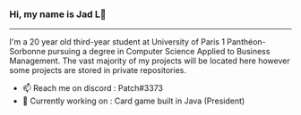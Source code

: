 ### Hi, my name is Jad L👋

___

I'm a 20 year old third-year student at University of Paris 1 Panthéon-Sorbonne pursuing a degree in Computer Science Applied to Business Management. The vast majority of my projects will be located here however some projects are stored in private repositories.


- 📫 Reach me on discord : Patch#3373
- 🔭 Currently working on : Card game built in Java (President)
